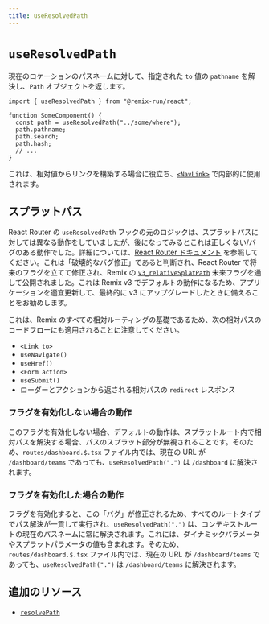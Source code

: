 ```yaml
---
title: useResolvedPath
---
```


# `useResolvedPath`

現在のロケーションのパスネームに対して、指定された `to` 値の `pathname` を解決し、`Path` オブジェクトを返します。

```tsx
import { useResolvedPath } from "@remix-run/react";

function SomeComponent() {
  const path = useResolvedPath("../some/where");
  path.pathname;
  path.search;
  path.hash;
  // ...
}
```

これは、相対値からリンクを構築する場合に役立ち、[`<NavLink>`][nav-link-component] で内部的に使用されます。

## スプラットパス

React Router の `useResolvedPath` フックの元のロジックは、スプラットパスに対しては異なる動作をしていましたが、後になってみるとこれは正しくない/バグのある動作でした。詳細については、[React Router ドキュメント][rr-use-resolved-path-splat] を参照してください。これは「破壊的なバグ修正」であると判断され、React Router で将来のフラグを立てて修正され、Remix の [`v3_relativeSplatPath`][remix-config-future] 未来フラグを通して公開されました。これは Remix v3 でデフォルトの動作になるため、アプリケーションを適宜更新して、最終的に v3 にアップグレードしたときに備えることをお勧めします。

これは、Remix のすべての相対ルーティングの基礎であるため、次の相対パスのコードフローにも適用されることに注意してください。

- `<Link to>`
- `useNavigate()`
- `useHref()`
- `<Form action>`
- `useSubmit()`
- ローダーとアクションから返される相対パスの `redirect` レスポンス

### フラグを有効化しない場合の動作

このフラグを有効化しない場合、デフォルトの動作は、スプラットルート内で相対パスを解決する場合、パスのスプラット部分が無視されることです。そのため、`routes/dashboard.$.tsx` ファイル内では、現在の URL が `/dashboard/teams` であっても、`useResolvedPath(".")` は `/dashboard` に解決されます。

### フラグを有効化した場合の動作

フラグを有効化すると、この「バグ」が修正されるため、すべてのルートタイプでパス解決が一貫して実行され、`useResolvedPath(".")` は、コンテキストルートの現在のパスネームに常に解決されます。これには、ダイナミックパラメータやスプラットパラメータの値も含まれます。そのため、`routes/dashboard.$.tsx` ファイル内では、現在の URL が `/dashboard/teams` であっても、`useResolvedPath(".")` は `/dashboard/teams` に解決されます。

## 追加のリソース

- [`resolvePath`][rr-resolve-path]

[nav-link-component]: ../components/nav-link
[rr-resolve-path]: https://reactrouter.com/v6/utils/resolve-path
[rr-use-resolved-path-splat]: https://reactrouter.com/v6/hooks/use-resolved-path#splat-paths
[remix-config-future]: https://remix.run/docs/en/main/file-conventions/remix-config#future

